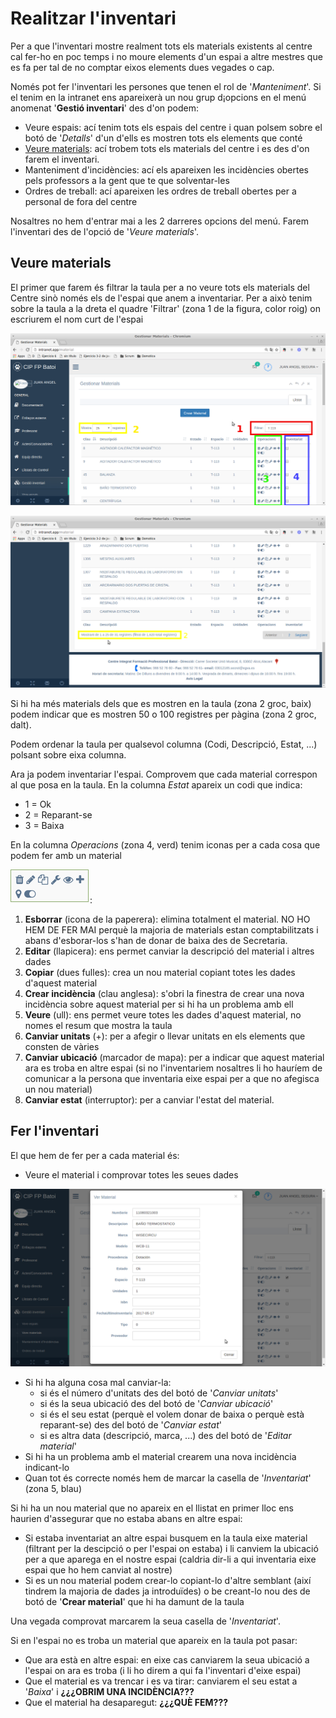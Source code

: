 # Realitzar l'inventari
Per a que l'inventari mostre realment tots els materials existents al centre cal fer-ho en poc temps i no moure elements d'un espai a altre mestres que es fa per tal de no comptar eixos elements dues vegades o cap.

Només pot fer l'inventari les persones que tenen el rol de '_Manteniment_'. Si el tenim en la intranet ens apareixerà un nou grup d¡opcions en el menú anomenat '**Gestió inventari**' des d'on podem:
* Veure espais: ací tenim tots els espais del centre i quan polsem sobre el botó de '_Detalls_' d'un d'ells es mostren tots els elements que conté
* [Veure materials](#veure-materials): ací trobem tots els materials del centre i es des d'on farem el inventari.
* Manteniment d'incidències: ací els apareixen les incidències obertes pels professors a la gent que te que solventar-les 
* Ordres de treball: ací apareixen les ordres de treball obertes per a personal de fora del centre

Nosaltres no hem d'entrar mai a les 2 darreres opcions del menú. Farem l'inventari des de l'opció de '_Veure materials_'.

## Veure materials
El primer que farem és filtrar la taula per a no veure tots els materials del Centre sinò només els de l'espai que anem a inventariar. Per a això tenim sobre la taula a la dreta el quadre 'Filtrar' (zona 1 de la figura, color roig) on escriurem el nom curt de l'espai

![Materiales](img/ajuda/50-materiales-up.png)

![Materiales](img/ajuda/51-materiales-down.png)

Si hi ha més materials dels que es mostren en la taula (zona 2 groc, baix) podem indicar que es mostren 50 o 100 registres per pàgina (zona 2 groc, dalt).

Podem ordenar la taula per qualsevol columna (Codi, Descripció, Estat, ...) polsant sobre eixa columna.

Ara ja podem inventariar l'espai. Comprovem que cada material correspon al que posa en la taula. En la columna _Estat_ apareix un codi que indica:
* 1 = Ok
* 2 = Reparant-se
* 3 = Baixa

En la columna _Operacions_ (zona 4, verd) tenim iconas per a cada cosa que podem fer amb un material 

![operacions](img/ajuda/52-material-operacions.png):

1. **Esborrar** (icona de la paperera): elimina totalment el material. NO HO HEM DE FER MAI perquè la majoria de materials estan comptabilitzats i abans d'esborar-los s'han de donar de baixa des de Secretaria.
2. **Editar** (llapicera): ens permet canviar la descripció del material i altres dades
3. **Copiar** (dues fulles): crea un nou material copiant totes les dades d'aquest material
4. **Crear incidència** (clau anglesa): s'obri la finestra de crear una nova incidència sobre aquest material per si hi ha un problema amb ell
5. **Veure** (ull): ens permet veure totes les dades d'aquest material, no nomes el resum que mostra la taula
6. **Canviar unitats** (+): per a afegir o llevar unitats en els elements que consten de vàries
7. **Canviar ubicació** (marcador de mapa): per a indicar que aquest material ara es troba en altre espai (si no l'inventariem nosaltres li ho hauríem de comunicar a la persona que inventaria eixe espai per a que no afegisca un nou material)
8. **Canviar estat** (interruptor): per a canviar l'estat del material.

## Fer l'inventari
El que hem de fer per a cada material és:
* Veure el material i comprovar totes les seues dades

![Veure material](img/ajuda/53-material-veure.png)

* Si hi ha alguna cosa mal canviar-la:
    * si és el número d'unitats des del botó de '_Canviar unitats_'
    * si és la seua ubicació des del botó de '_Canviar ubicació_'
    * si és el seu estat (perquè el volem donar de baixa o perquè està reparant-se) des del botó de '_Canviar estat_'
    * si es altra data (descripció, marca, ...) des del botó de '_Editar material_'
* Si hi ha un problema amb el material crearem una nova incidència indicant-lo
* Quan tot és correcte només hem de marcar la casella de '_Inventariat_' (zona 5, blau)

Si hi ha un nou material que no apareix en el llistat en primer lloc ens haurien d'assegurar que no estaba abans en altre espai:
* Si estaba inventariat an altre espai busquem en la taula eixe material (filtrant per la descipció o per l'espai on estaba) i li canviem la ubicació per a que aparega en el nostre espai (caldria dir-li a qui inventaria eixe espai que ho hem canviat al nostre)
* Si es un nou material podem crear-lo copiant-lo d'altre semblant (així tindrem la majoria de dades ja introduïdes) o be creant-lo nou des de botó de '**Crear material**' que hi ha damunt de la taula

Una vegada comprovat marcarem la seua casella de '_Inventariat_'.

Si en l'espai no es troba un material que apareix en la taula pot pasar:
* Que ara està en altre espai: en eixe cas canviarem la seua ubicació a l'espai on ara es troba (i li ho direm a qui fa l'inventari d'eixe espai)
* Que el material es va trencar i es va tirar: canviarem el seu estat a '_Baixa_' i **¿¿¿OBRIM UNA INCIDÈNCIA???**
* Que el material ha desaparegut: **¿¿¿QUÈ FEM???**

